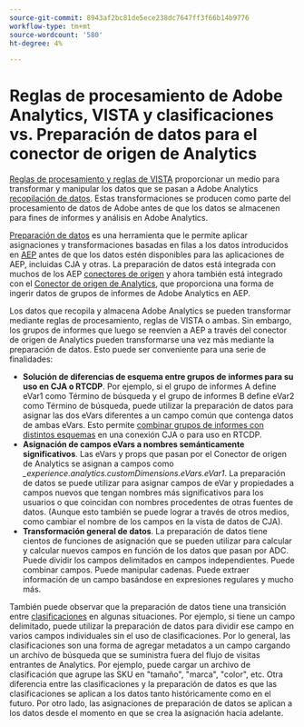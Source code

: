 ```yaml
---
source-git-commit: 8943af2bc81de5ece238dc7647ff3f66b14b9776
workflow-type: tm+mt
source-wordcount: '580'
ht-degree: 4%

---
```

# Reglas de procesamiento de Adobe Analytics, VISTA y clasificaciones vs. Preparación de datos para el conector de origen de Analytics

[Reglas de procesamiento y reglas de VISTA](https://experienceleague.adobe.com/docs/analytics/admin/admin-tools/processing-rules/processing-rules-configuration/processing-rule-order.html?lang=en) proporcionar un medio para transformar y manipular los datos que se pasan a Adobe Analytics [recopilación de datos](https://experienceleague.adobe.com/docs/analytics/analyze/reports-analytics/reporting-interface/overview-data-collection.html?lang=en). Estas transformaciones se producen como parte del procesamiento de datos de Adobe antes de que los datos se almacenen para fines de informes y análisis en Adobe Analytics.


[Preparación de datos](https://experienceleague.adobe.com/docs/experience-platform/data-prep/home.html?lang=es) es una herramienta que le permite aplicar asignaciones y transformaciones basadas en filas a los datos introducidos en [AEP](https://experienceleague.adobe.com/docs/experience-platform.html?lang=en) antes de que los datos estén disponibles para las aplicaciones de AEP, incluidas CJA y otras. La preparación de datos está integrada con muchos de los AEP [conectores de origen](https://experienceleague.adobe.com/docs/experience-platform/sources/home.html?lang=en) y ahora también está integrado con el [Conector de origen de Analytics](https://experienceleague.adobe.com/docs/experience-platform/sources/ui-tutorials/create/adobe-applications/analytics.html?lang=es), que proporciona una forma de ingerir datos de grupos de informes de Adobe Analytics en AEP.

Los datos que recopila y almacena Adobe Analytics se pueden transformar mediante reglas de procesamiento, reglas de VISTA o ambas. Sin embargo, los grupos de informes que luego se reenvíen a AEP a través del conector de origen de Analytics pueden transformarse una vez más mediante la preparación de datos. Esto puede ser conveniente para una serie de finalidades:

* **Solución de diferencias de esquema entre grupos de informes para su uso en CJA o RTCDP**. Por ejemplo, si el grupo de informes A define eVar1 como Término de búsqueda y el grupo de informes B define eVar2 como Término de búsqueda, puede utilizar la preparación de datos para asignar las dos eVars diferentes a un campo común que contenga datos de ambas eVars. Esto permite [combinar grupos de informes con distintos esquemas](https://experienceleague.adobe.com/docs/analytics-platform/using/cja-usecases/combine-report-suites.html?lang=en) en una conexión CJA o para uso en RTCDP.
* **Asignación de campos eVars a nombres semánticamente significativos**. Las eVars y props que pasan por el Conector de origen de Analytics se asignan a campos como _\_experience.analytics.customDimensions.eVars.eVar1_.  La preparación de datos se puede utilizar para asignar campos de eVar y propiedades a campos nuevos que tengan nombres más significativos para los usuarios o que coincidan con nombres procedentes de otras fuentes de datos. (Aunque esto también se puede lograr a través de otros medios, como cambiar el nombre de los campos en la vista de datos de CJA).
* **Transformación general de datos**. La preparación de datos tiene cientos de funciones de asignación que se pueden utilizar para calcular y calcular nuevos campos en función de los datos que pasan por ADC. Puede dividir los campos delimitados en campos independientes. Puede combinar campos. Puede manipular cadenas. Puede extraer información de un campo basándose en expresiones regulares y mucho más.


También puede observar que la preparación de datos tiene una transición entre [clasificaciones](https://experienceleague.adobe.com/docs/analytics/components/classifications/c-classifications.html?lang=es) en algunas situaciones. Por ejemplo, si tiene un campo delimitado, puede utilizar la preparación de datos para dividir ese campo en varios campos individuales sin el uso de clasificaciones. Por lo general, las clasificaciones son una forma de agregar metadatos a un campo cargando un archivo de búsqueda que se suministra fuera del flujo de visitas entrantes de Analytics. Por ejemplo, puede cargar un archivo de clasificación que agrupe las SKU en &quot;tamaño&quot;, &quot;marca&quot;, &quot;color&quot;, etc. Otra diferencia entre las clasificaciones y la preparación de datos es que las clasificaciones se aplican a los datos tanto históricamente como en el futuro. Por otro lado, las asignaciones de preparación de datos se aplican a los datos desde el momento en que se crea la asignación hacia adelante.